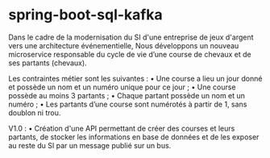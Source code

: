 # spring-boot-sql-kafka

Dans le cadre de la modernisation du SI d'une entreprise de jeux d'argent vers une architecture événementielle, Nous développons un nouveau microservice responsable du cycle de vie d’une course de chevaux et de ses partants (chevaux).

Les contraintes métier sont les suivantes : 
• Une course a lieu un jour donné et possède un nom et un numéro unique pour ce jour ; 
• Une course possède au moins 3 partants ; 
• Chaque partant possède un nom et un numéro ; 
• Les partants d’une course sont numérotés à partir de 1, sans doublon ni trou. 

V1.0 :
• Création d'une API permettant de créer des courses et leurs partants, de stocker les informations en base de données et de les exposer au reste du SI par un message publié sur un bus. 
 
